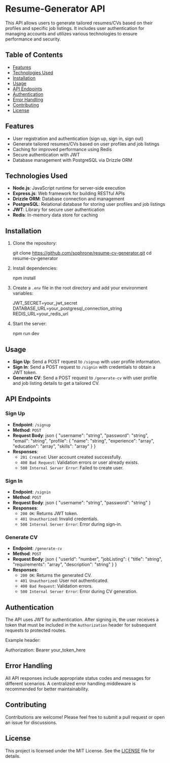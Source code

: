 # Resume-Generator API

This API allows users to generate tailored resumes/CVs based on their profiles and specific job listings. It includes user authentication for managing accounts and utilizes various technologies to ensure performance and security.

## Table of Contents

- [Features](#features)
- [Technologies Used](#technologies-used)
- [Installation](#installation)
- [Usage](#usage)
- [API Endpoints](#api-endpoints)
- [Authentication](#authentication)
- [Error Handling](#error-handling)
- [Contributing](#contributing)
- [License](#license)

## Features

- User registration and authentication (sign up, sign in, sign out)
- Generate tailored resumes/CVs based on user profiles and job listings
- Caching for improved performance using Redis
- Secure authentication with JWT
- Database management with PostgreSQL via Drizzle ORM

## Technologies Used

- **Node.js**: JavaScript runtime for server-side execution
- **Express.js**: Web framework for building RESTful APIs
- **Drizzle ORM**: Database connection and management
- **PostgreSQL**: Relational database for storing user profiles and job listings
- **JWT**: Library for secure user authentication
- **Redis**: In-memory data store for caching

## Installation

1. Clone the repository:

   git clone https://github.com/sophrone/resume-cv-generator.git
   cd resume-cv-generator

2. Install dependencies:

   npm install

3. Create a `.env` file in the root directory and add your environment variables:

   JWT_SECRET=your_jwt_secret
   DATABASE_URL=your_postgresql_connection_string
   REDIS_URL=your_redis_url

4. Start the server:

   npm run dev

## Usage

- **Sign Up**: Send a POST request to `/signup` with user profile information.
- **Sign In**: Send a POST request to `/signin` with credentials to obtain a JWT token.
- **Generate CV**: Send a POST request to `/generate-cv` with user profile and job listing details to get a tailored CV.

## API Endpoints

### Sign Up

- **Endpoint**: `/signup`
- **Method**: `POST`
- **Request Body**:
  json
  {
  "username": "string",
  "password": "string",
  "email": "string",
  "profile": {
  "name": "string",
  "experience": "array",
  "education": "array",
  "skills": "array"
  }
  }
- **Responses**:
  - `201 Created`: User account created successfully.
  - `400 Bad Request`: Validation errors or user already exists.
  - `500 Internal Server Error`: Failed to create user.

### Sign In

- **Endpoint**: `/signin`
- **Method**: `POST`
- **Request Body**:
  json
  {
  "username": "string",
  "password": "string"
  }
- **Responses**:
  - `200 OK`: Returns JWT token.
  - `401 Unauthorized`: Invalid credentials.
  - `500 Internal Server Error`: Error during sign-in.

### Generate CV

- **Endpoint**: `/generate-cv`
- **Method**: `POST`
- **Request Body**:
  json
  {
  "userId": "number",
  "jobListing": {
  "title": "string",
  "requirements": "array",
  "description": "string"
  }
  }
- **Responses**:
  - `200 OK`: Returns the generated CV.
  - `401 Unauthorized`: User not authenticated.
  - `400 Bad Request`: Validation errors.
  - `500 Internal Server Error`: Error during CV generation.

## Authentication

The API uses JWT for authentication. After signing in, the user receives a token that must be included in the `Authorization` header for subsequent requests to protected routes.

Example header:

Authorization: Bearer your_token_here

## Error Handling

All API responses include appropriate status codes and messages for different scenarios. A centralized error handling middleware is recommended for better maintainability.

## Contributing

Contributions are welcome! Please feel free to submit a pull request or open an issue for discussions.

## License

This project is licensed under the MIT License. See the [LICENSE](LICENSE) file for details.
